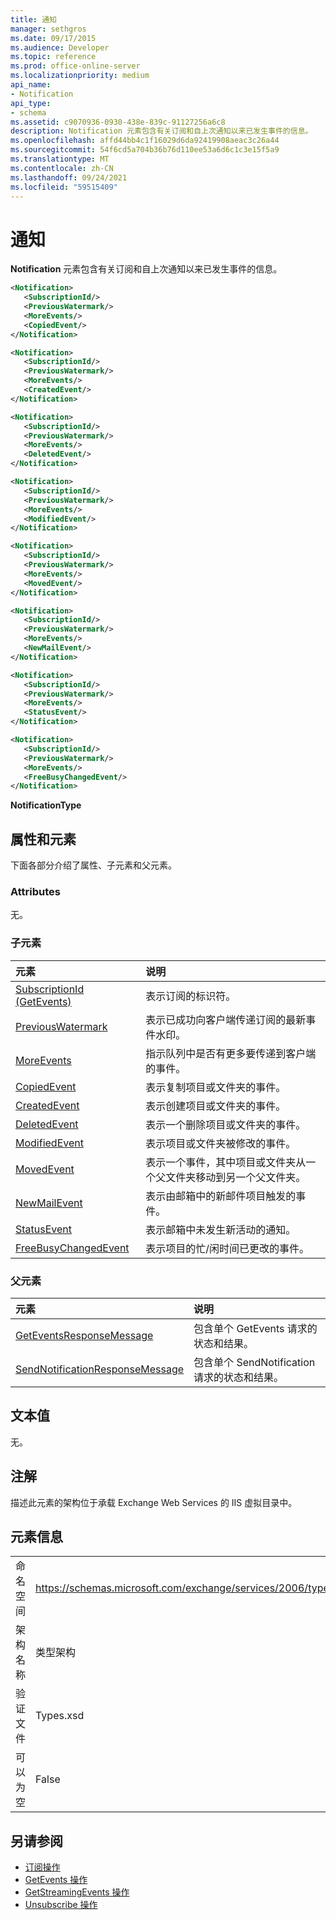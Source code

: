 ```yaml
---
title: 通知
manager: sethgros
ms.date: 09/17/2015
ms.audience: Developer
ms.topic: reference
ms.prod: office-online-server
ms.localizationpriority: medium
api_name:
- Notification
api_type:
- schema
ms.assetid: c9070936-0930-438e-839c-91127256a6c8
description: Notification 元素包含有关订阅和自上次通知以来已发生事件的信息。
ms.openlocfilehash: affd44bb4c1f16029d6da92419908aeac3c26a44
ms.sourcegitcommit: 54f6cd5a704b36b76d110ee53a6d6c1c3e15f5a9
ms.translationtype: MT
ms.contentlocale: zh-CN
ms.lasthandoff: 09/24/2021
ms.locfileid: "59515409"
---
```

# <a name="notification"></a>通知

**Notification** 元素包含有关订阅和自上次通知以来已发生事件的信息。 
  
```xml
<Notification>
   <SubscriptionId/>
   <PreviousWatermark/>
   <MoreEvents/>
   <CopiedEvent/>
</Notification>
```

```xml
<Notification>
   <SubscriptionId/>
   <PreviousWatermark/>
   <MoreEvents/>
   <CreatedEvent/>
</Notification>
```

```xml
<Notification>
   <SubscriptionId/>
   <PreviousWatermark/>
   <MoreEvents/>
   <DeletedEvent/>
</Notification>
```

```xml
<Notification>
   <SubscriptionId/>
   <PreviousWatermark/>
   <MoreEvents/>
   <ModifiedEvent/>
</Notification>
```

```xml
<Notification>
   <SubscriptionId/>
   <PreviousWatermark/>
   <MoreEvents/>
   <MovedEvent/>
</Notification>
```

```xml
<Notification>
   <SubscriptionId/>
   <PreviousWatermark/>
   <MoreEvents/>
   <NewMailEvent/>
</Notification>
```

```xml
<Notification>
   <SubscriptionId/>
   <PreviousWatermark/>
   <MoreEvents/>
   <StatusEvent/>
</Notification>
```

```xml
<Notification>
   <SubscriptionId/>
   <PreviousWatermark/>
   <MoreEvents/>
   <FreeBusyChangedEvent/>
</Notification>
```

**NotificationType**

## <a name="attributes-and-elements"></a>属性和元素

下面各部分介绍了属性、子元素和父元素。
  
### <a name="attributes"></a>Attributes

无。
  
### <a name="child-elements"></a>子元素

|**元素**|**说明**|
|:-----|:-----|
|[SubscriptionId (GetEvents)](subscriptionid-getevents.md) <br/> |表示订阅的标识符。  <br/> |
|[PreviousWatermark](previouswatermark.md) <br/> |表示已成功向客户端传递订阅的最新事件水印。  <br/> |
|[MoreEvents](moreevents.md) <br/> |指示队列中是否有更多要传递到客户端的事件。  <br/> |
|[CopiedEvent](copiedevent.md) <br/> |表示复制项目或文件夹的事件。  <br/> |
|[CreatedEvent](createdevent.md) <br/> |表示创建项目或文件夹的事件。  <br/> |
|[DeletedEvent](deletedevent.md) <br/> |表示一个删除项目或文件夹的事件。  <br/> |
|[ModifiedEvent](modifiedevent.md) <br/> |表示项目或文件夹被修改的事件。  <br/> |
|[MovedEvent](movedevent.md) <br/> |表示一个事件，其中项目或文件夹从一个父文件夹移动到另一个父文件夹。  <br/> |
|[NewMailEvent](newmailevent.md) <br/> |表示由邮箱中的新邮件项目触发的事件。  <br/> |
|[StatusEvent](statusevent.md) <br/> |表示邮箱中未发生新活动的通知。  <br/> |
|[FreeBusyChangedEvent](freebusychangedevent.md) <br/> |表示项目的忙/闲时间已更改的事件。  <br/> |
   
### <a name="parent-elements"></a>父元素

|**元素**|**说明**|
|:-----|:-----|
|[GetEventsResponseMessage](geteventsresponsemessage.md) <br/> |包含单个 GetEvents 请求的状态和结果。  <br/> |
|[SendNotificationResponseMessage](sendnotificationresponsemessage.md) <br/> |包含单个 SendNotification 请求的状态和结果。  <br/> |
   
## <a name="text-value"></a>文本值

无。
  
## <a name="remarks"></a>注解

描述此元素的架构位于承载 Exchange Web Services 的 IIS 虚拟目录中。
  
## <a name="element-information"></a>元素信息

|||
|:-----|:-----|
|命名空间  <br/> |https://schemas.microsoft.com/exchange/services/2006/types  <br/> |
|架构名称  <br/> |类型架构  <br/> |
|验证文件  <br/> |Types.xsd  <br/> |
|可以为空  <br/> |False  <br/> |
   
## <a name="see-also"></a>另请参阅

- [订阅操作](subscribe-operation.md) 
- [GetEvents 操作](getevents-operation.md) 
- [GetStreamingEvents 操作](getstreamingevents-operation.md) 
- [Unsubscribe 操作](unsubscribe-operation.md)

